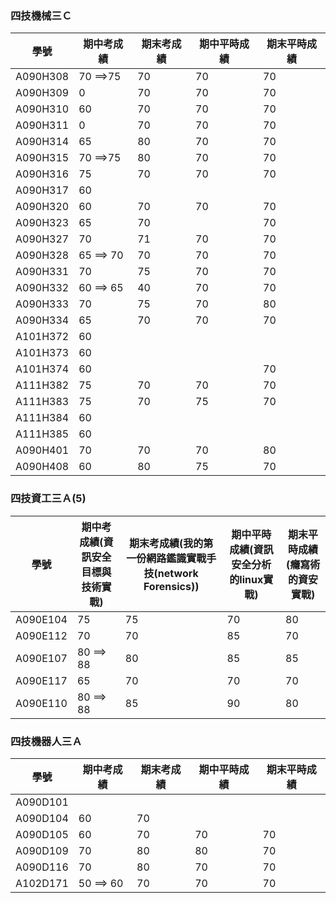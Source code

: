 ### 四技機械三Ｃ
| 學號 | 期中考成績 | 期末考成績 | 期中平時成績 | 期末平時成績 |
| ---- |  ---- |  ---- |  ---- |  ---- |  
| A090H308  | 70  ==>75|70|70|70|
| A090H309  | 0|70|70|70|
|A090H310   |60|70|70|70|
| A090H311  | 0|70|70|70|
| A090H314   |65|80|70|70|
| A090H315   |70  ==>75|80|70|70|
| A090H316   |75|70|70|70|
| A090H317   |60||||
| A090H320   |60|70|70|70|
| A090H323   |65|70||70|
| A090H327   |70|71|70|70|
| A090H328   |65  ==> 70|70 |70|70|
| A090H331   |70|75|70|70|
| A090H332   |60  ==> 65|40|70|70|
| A090H333   |70|75|70|80|
| A090H334   |65|70|70|70|
| A101H372   |60||||
| A101H373   |60||||
| A101H374   |60|||70|
| A111H382   |75|70|70|70|
| A111H383   |75|70|75|70|
| A111H384   |60||||
| A111H385   |60||||
| A090H401   |70|70|70|80|
| A090H408  |60|80|75|70|

### 四技資工三Ａ(5)
| 學號 | 期中考成績(資訊安全目標與技術實戰) | 期末考成績(我的第一份網路鑑識實戰手技(network Forensics)) | 期中平時成績(資訊安全分析的linux實戰) | 期末平時成績(癮寫術的資安實戰) |
| ---- |  ---- |  ---- |  ---- |  ---- |  
| A090E104|  75|75|70|80|
| A090E112|  70|70|85|70|
| A090E107| 80 ==> 88 | 80 |  85 |  85 | 
|A090E117|  65|70|70|70|
|A090E110 | 80  ==> 88|85|90|80|

### 四技機器人三Ａ
| 學號 | 期中考成績 | 期末考成績 | 期中平時成績 | 期末平時成績 |
| ---- |  ---- |  ---- |  ---- |  ---- |  
|A090D101 |||||
|A090D104  |60|70|||
| A090D105 | 60|70|70|70|
|A090D109 | 70|80|80|70|
|A090D116 | 70|80|70|70|
| A102D171 | 50  ==> 60|70|70|70|
